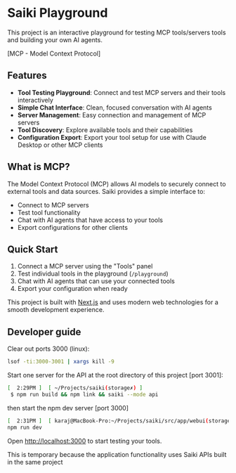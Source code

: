 # Saiki Playground

This project is an interactive playground for testing MCP tools/servers tools and building your own AI agents.

[MCP - Model Context Protocol]

## Features

- **Tool Testing Playground**: Connect and test MCP servers and their tools interactively
- **Simple Chat Interface**: Clean, focused conversation with AI agents
- **Server Management**: Easy connection and management of MCP servers
- **Tool Discovery**: Explore available tools and their capabilities
- **Configuration Export**: Export your tool setup for use with Claude Desktop or other MCP clients

## What is MCP?

The Model Context Protocol (MCP) allows AI models to securely connect to external tools and data sources. Saiki provides a simple interface to:

- Connect to MCP servers
- Test tool functionality
- Chat with AI agents that have access to your tools
- Export configurations for other clients

## Quick Start

1. Connect a MCP server using the "Tools" panel
2. Test individual tools in the playground (`/playground`)
3. Chat with AI agents that can use your connected tools
4. Export your configuration when ready

This project is built with [Next.js](https://nextjs.org) and uses modern web technologies for a smooth development experience.

## Developer guide

Clear out ports 3000 (linux):
```bash
lsof -ti:3000-3001 | xargs kill -9   
```

Start one server for the API at the root directory of this project [port 3001]:
```bash
[  2:29PM ]  [ ~/Projects/saiki(storage✗) ]
 $ npm run build && npm link && saiki --mode api
 ```

then start the npm dev server [port 3000]

```bash
[  2:31PM ]  [ karaj@MacBook-Pro:~/Projects/saiki/src/app/webui(storage✗) ]
npm run dev
```

Open [http://localhost:3000](http://localhost:3000) to start testing your tools.

This is temporary because the application functionality uses Saiki APIs built in the same project
